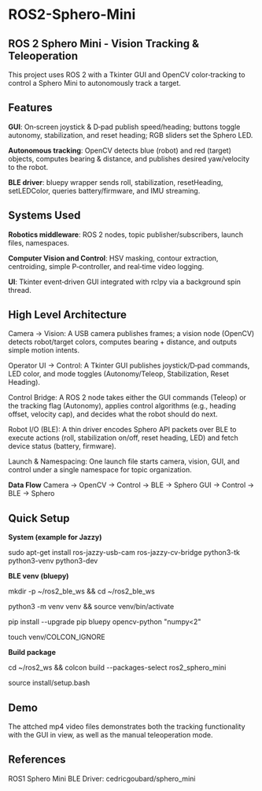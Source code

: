 # ROS2-Sphero-Mini

## ROS 2 Sphero Mini - Vision Tracking & Teleoperation
This project uses ROS 2 with a Tkinter GUI and OpenCV color‑tracking to control a Sphero Mini to autonomously track a target. 

## Features
**GUI**: On‑screen joystick & D‑pad publish speed/heading; buttons toggle autonomy, stabilization, and reset heading; RGB sliders set the Sphero LED.

**Autonomous tracking**: OpenCV detects blue (robot) and red (target) objects, computes bearing & distance, and publishes desired yaw/velocity to the robot.

**BLE driver**: bluepy wrapper sends roll, stabilization, resetHeading, setLEDColor, queries battery/firmware, and IMU streaming.

## Systems Used
**Robotics middleware**: ROS 2 nodes, topic publisher/subscribers, launch files, namespaces.

**Computer Vision and Control**: HSV masking, contour extraction, centroiding, simple P‑controller, and real‑time video logging.

**UI**: Tkinter event‑driven GUI integrated with rclpy via a background spin thread.

## High Level Architecture
Camera -> Vision: A USB camera publishes frames; a vision node (OpenCV) detects robot/target colors, computes bearing + distance, and outputs simple motion intents.

Operator UI -> Control: A Tkinter GUI publishes joystick/D‑pad commands, LED color, and mode toggles (Autonomy/Teleop, Stabilization, Reset Heading).

Control Bridge: A ROS 2 node takes either the GUI commands (Teleop) or the tracking flag (Autonomy), applies control algorithms (e.g., heading offset, velocity cap), and decides what the robot should do next.

Robot I/O (BLE): A thin driver encodes Sphero API packets over BLE to execute actions (roll, stabilization on/off, reset heading, LED) and fetch device status (battery, firmware).

Launch & Namespacing: One launch file starts camera, vision, GUI, and control under a single namespace for topic organization.

**Data Flow**
Camera -> OpenCV -> Control -> BLE -> Sphero
GUI -> Control -> BLE -> Sphero

## Quick Setup

**System (example for Jazzy)**

sudo apt-get install ros-jazzy-usb-cam ros-jazzy-cv-bridge python3-tk python3-venv python3-dev

**BLE venv (bluepy)**

mkdir -p ~/ros2_ble_ws && cd ~/ros2_ble_ws

python3 -m venv venv && source venv/bin/activate

pip install --upgrade pip bluepy opencv-python "numpy<2"

touch venv/COLCON_IGNORE

**Build package**

cd ~/ros2_ws && colcon build --packages-select ros2_sphero_mini

source install/setup.bash

## Demo
The attched mp4 video files demonstrates both the tracking functionality with the GUI in view, as well as the manual teleoperation mode.

## References
ROS1 Sphero Mini BLE Driver: cedricgoubard/sphero_mini
